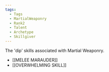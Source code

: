 ```yaml
---
tags:
  - Tags
  - MartialWeaponry
  - Rank2
  - Talent
  - Archetype
  - Skillgiver
---
```

The 'dip' skills associated with Martial Weaponry.

- [[MELEE MARAUDER]]
- [[OVERWHELMING SKILL]]